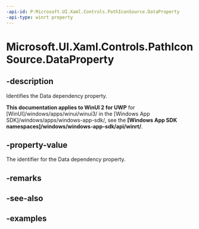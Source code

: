 ```yaml
---
-api-id: P:Microsoft.UI.Xaml.Controls.PathIconSource.DataProperty
-api-type: winrt property
---
```

<!-- Property syntax.
public DependencyProperty DataProperty { get; }
-->

# Microsoft.UI.Xaml.Controls.PathIconSource.DataProperty


## -description

Identifies the Data dependency property.


**This documentation applies to WinUI 2 for UWP** for [WinUI]/windows/apps/winui/winui3/ in the [Windows App SDK]/windows/apps/windows-app-sdk/, see the **[Windows App SDK namespaces]/windows/windows-app-sdk/api/winrt/**.

## -property-value

The identifier for the Data dependency property.


## -remarks


## -see-also


## -examples


